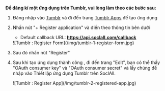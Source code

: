 __Để đăng kí một ứng dụng trên Tumblr, vui lòng làm theo các bước sau:__

1. Đăng nhập vào [Tumblr](https://www.tumblr.com/) và đi đến trang [Tumblr Apps](https://www.tumblr.com/oauth/apps) để tạo ứng dụng
2. Nhấn nút "+ Register application" và điền theo thông tin bên dưới 
    * Default callback URL: __https://api.soclall.com/callback__
    
    <div class="soclall-br"></div>
    ![Tumblr : Register Form](/img/tumblr-1-register-form.jpg)
    <div class="soclall-br"></div>
    
3. Sau đó nhấn nút "Register"
4. Sau khi tạo ứng dụng thành công , đi đến trang "Edit", bạn có thể thấy "OAuth consumer key" và "OAuth consumer secret" và lấy chúng để nhập vào Thiết lập ứng dụng Tumblr trên SoclAll.
    <div class="soclall-br"></div>
    ![Tumblr : Register App](/img/tumblr-2-registered-app.jpg)
    <div class="soclall-br"></div>